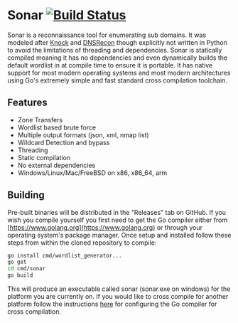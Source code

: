 # Sonar [![Build Status](https://travis-ci.org/jrozner/sonar.svg?branch=master)](https://travis-ci.org/jrozner/sonar)
Sonar is a reconnaissance tool for enumerating sub domains. It was modeled after [Knock](https://github.com/guelfoweb/knock) and [DNSRecon](https://github.com/darkoperator/dnsrecon) though explicitly not written in Python to avoid the limitations of threading and dependencies. Sonar is statically compiled meaning it has no dependencies and even dynamically builds the default wordlist in at compile time to ensure it is portable. It has native support for most modern operating systems and most modern architectures using Go's extremely simple and fast standard cross compilation toolchain.

## Features
* Zone Transfers
* Wordlist based brute force
* Multiple output formats (json, xml, nmap list)
* Wildcard Detection and bypass
* Threading
* Static compilation
* No external dependencies
* Windows/Linux/Mac/FreeBSD on x86, x86_64, arm

## Building
Pre-built binaries will be distributed in the "Releases" tab on GitHub. If you wish you compile yourself you first need to get the Go compiler either from [https://www.golang.org](https://www.golang.org) or through your operating system's package manager. Once setup and installed follow these steps from within the cloned repository to compile:

```sh
go install cmd/wordlist_generator...
go get
cd cmd/sonar
go build
```

This will produce an executable called sonar (sonar.exe on windows) for the platform you are currently on. If you would like to cross compile for another platform follow the instructions [here](http://dave.cheney.net/2015/08/22/cross-compilation-with-go-1-5) for configuring the Go compiler for cross compilation.
